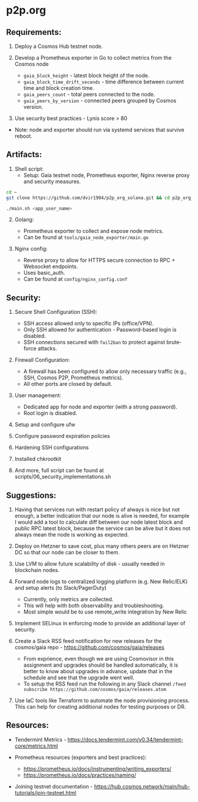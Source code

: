 # p2p.org

Requirements:
------------
1. Deploy a Cosmos Hub testnet node.

2. Develop a Prometheus exporter in Go to collect metrics from the Cosmos node
    - `gaia_block_height` - latest block height of the node.
    - `gaia_block_time_drift_seconds` - time difference between current time and block creation time.
    - `gaia_peers_count` - total peers connected to the node.
    - `gaia_peers_by_version` - connected peers grouped by Cosmos version.

3. Use security best practices - Lynis score > 80

* Note: node and exporter should run via systemd services that survive reboot.

Artifacts:
----------------
1. Shell script:
   - Setup: Gaia testnet node, Prometheus exporter, Nginx reverse proxy and security measures.
```bash
cd ~
git clone https://github.com/dvir1994/p2p_org_solana.git && cd p2p_org_solana

./main.sh <app_user_name>
```

2. Golang:
   - Prometheus exporter to collect and expose node metrics.
   - Can be found at `tools/gaia_node_exporter/main.go`

3. Nginx config:
    - Reverse proxy to allow for HTTPS secure connection to RPC + Websocket endpoints.
    - Uses basic_auth.
    - Can be found at `config/nginx_config.conf`

Security:
------------------------
1. Secure Shell Configuration (SSH):
   - SSH access allowed only to specific IPs (office/VPN).
   - Only SSH allowed for authentication - Password-based login is disabled.
   - SSH connections secured with `fail2ban` to protect against brute-force attacks.

2. Firewall Configuration:
   - A firewall has been configured to allow only necessary traffic (e.g., SSH, Cosmos P2P, Prometheus metrics).
   - All other ports are closed by default.

3. User management:
   - Dedicated app for node and exporter (with a strong password).
   - Root login is disabled.

4. Setup and configure ufw

5. Configure password expiration policies

6. Hardening SSH configurations

7. Installed chkrootkit

8. And more, full script can be found at scripts/06_security_implementations.sh

Suggestions:
------------------------

1. Having that services run with restart policy of always is nice but not enough, a better indication that our node is alive is needed, for example I would add a tool to calculate diff between our node latest block and public RPC latest block, because the service can be alive but it does not always mean the node is working as expected.

2. Deploy on Hetzner to save cost, plus many others peers are on Hetzner DC so that our node can be closer to them.

3. Use LVM to allow future scalability of disk - usually needed in blockchain nodes.

4. Forward node logs to centralized logging platform (e.g. New Relic/ELK) and setup alerts (to Slack/PagerDuty)
   - Currently, only metrics are collected.
   - This will help with both observability and troubleshooting.
   - Most simple would be to use remote_write integration by New Relic

5. Implement SELinux in enforcing mode to provide an additional layer of security.

6. Create a Slack RSS feed notification for new releases for the cosmos/gaia repo - https://github.com/cosmos/gaia/releases
    - From exprience, even though we are using Cosmovisor in this assignment and upgrades should be handled automatically, it is better to know about upgrades in advance, update that in the schedule and see that the upgrade went well.
    - To setup the RSS feed run the following in any Slack channel `/feed subscribe https://github.com/cosmos/gaia/releases.atom`

7. Use IaC tools like Terraform to automate the node provisioning process. This can help for creating additional nodes for testing purposes or DR.

Resources:
-----------

- Tendermint Metrics - https://docs.tendermint.com/v0.34/tendermint-core/metrics.html

- Prometheus resources (exporters and best practices):
    - https://prometheus.io/docs/instrumenting/writing_exporters/
    - https://prometheus.io/docs/practices/naming/

- Joining testnet documentation - https://hub.cosmos.network/main/hub-tutorials/join-testnet.html
